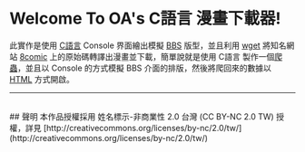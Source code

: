 # Welcome To OA's C語言 漫畫下載器!
此實作是使用 <a href='https://zh.wikipedia.org/wiki/C语言' target='_blank'>C語言</a> Console 界面繪出模擬 <a href='https://zh.wikipedia.org/zh-tw/BBS' target='_blank'>BBS</a> 版型，並且利用 <a href='https://en.wikipedia.org/wiki/Wget' target='_blank'>wget</a> 將知名網站 <a href='http://www.comicbus.com/' target='_blank'>8comic</a> 上的原始碼轉譯出漫畫並下載，簡單說就是使用 C語言 製作一個<a href='https://zh.wikipedia.org/wiki/網路蜘蛛' target='_blank'>爬蟲</a>，並且以 Console 的方式模擬 BBS 介面的排版，然後將爬回來的數據以 <a href='http://www.w3schools.com/html/' target='_blank'>HTML</a> 方式開啟。

---

<br/>
## 聲明
本作品授權採用 姓名標示-非商業性 2.0 台灣 (CC BY-NC 2.0 TW) 授權，詳見 [http://creativecommons.org/licenses/by-nc/2.0/tw/](http://creativecommons.org/licenses/by-nc/2.0/tw/)
